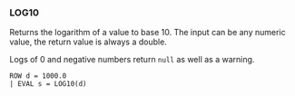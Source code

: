 <!--
This is generated by ESQL's AbstractFunctionTestCase. Do no edit it. See ../README.md for how to regenerate it.
-->

### LOG10
Returns the logarithm of a value to base 10. The input can be any numeric value, the return value is always a double.

Logs of 0 and negative numbers return `null` as well as a warning.

```
ROW d = 1000.0 
| EVAL s = LOG10(d)
```
